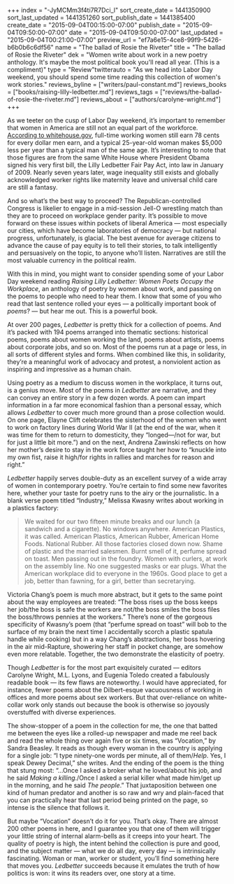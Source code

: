 +++
index = "-JyMCMm3f4ti7R7Dci_l"
sort_create_date = 1441350900
sort_last_updated = 1441351260
sort_publish_date = 1441385400
create_date = "2015-09-04T00:15:00-07:00"
publish_date = "2015-09-04T09:50:00-07:00"
date = "2015-09-04T09:50:00-07:00"
last_updated = "2015-09-04T00:21:00-07:00"
preview_url = "ef7a6e15-4ce8-99f9-5426-b6b0b6c6df56"
name = "The ballad of Rosie the Riveter"
title = "The ballad of Rosie the Riveter"
dek = "Women write about work in a new poetry anthology. It's maybe the most political book you'll read all year. (This is a compliment)"
type = "Review"twitterauto = "As we head into Labor Day weekend, you should spend some time reading this collection of women's work stories."
reviews_byline = ["writers/paul-constant.md"]
reviews_books = ["books/raising-lilly-ledbetter.md"]
reviews_tags = ["reviews/the-ballad-of-rosie-the-riveter.md"]
reviews_about = ["authors/carolyne-wright.md"]
+++

As we teeter on the cusp of Labor Day weekend, it’s important to remember that women in America are still not an equal part of the workforce. [According to whitehouse.gov](https://www.whitehouse.gov/equal-pay/career), full-time working women still earn 78 cents for every dollar men earn, and a typical 25-year-old woman makes $5,000 less per year than a typical man of the same age. It’s interesting to note that those figures are from the same White House where President Obama signed his very first bill, the Lilly Ledbetter Fair Pay Act, into law in January of 2009. Nearly seven years later, wage inequality still exists and globally acknowledged worker rights like maternity leave and universal child care are still a fantasy.

And so what’s the best way to proceed? The Republican-controlled Congress is likelier to engage in a mid-session Jell-O wrestling match than they are to proceed on workplace gender parity. It’s possible to move forward on these issues within pockets of liberal America — most especially our cities, which have become laboratories of democracy — but national progress, unfortunately, is glacial. The best avenue for average citizens to  advance the cause of pay equity is to tell their stories, to talk intelligently and persuasively on the topic, to anyone who’ll listen. Narratives are still the most valuable currency in the political realm.

With this in mind, you might want to consider spending some of your Labor Day weekend reading *Raising Lilly Ledbetter: Women Poets Occupy the Workplace*, an anthology of poetry by women about work, and passing on the poems to people who need to hear them. I know that some of you who read that last sentence rolled your eyes — a politically important book of *poems*? — but hear me out. This is a powerful book.

<div class="break"></div>

At over 200 pages, *Ledbetter* is pretty thick for a collection of poems. And it’s packed with 194 poems arranged into thematic sections: historical poems, poems about women working the land, poems about artists, poems about corporate jobs, and so on. Most of the poems run at a page or less, in all sorts of different styles and forms. When combined like this, in solidarity, they’re a meaningful work of advocacy and protest, a nonviolent action as inspiring and impressive as a human chain.

Using poetry as a medium to discuss women in the workplace, it turns out, is a genius move. Most of the poems in *Ledbetter* are narrative, and they can convey an entire story in a few dozen words. A poem can impart information in a far more economical fashion than a personal essay, which allows *Ledbetter* to cover much more ground than a prose collection would. On one page, Elayne Clift celebrates the sisterhood of the women who went to work on factory lines during World War II (at the end of the war, when it was time for them to return to domesticity, they “longed—/not for war, but for just a little bit more.”) and on the next, Andrena Zawinski reflects on how her mother’s desire to stay in the work force taught her how to “knuckle into my own fist, raise it high/for rights in rallies and marches for reason and right.”

<div class="break"></div>

*Ledbetter* happily serves double-duty as an excellent survey of a wide array of women in contemporary poetry. You’re certain to find some new favorites here, whether your taste for poetry runs to the airy or the journalistic. In a blank verse poem titled “Industry,” Melissa Kwasny writes about working in a plastics factory:

<blockquote>We waited for our two fifteen minute breaks and our lunch (a sandwich and a cigarette). No windows anywhere. American Plastics, it was called. American Plastics, American Rubber, American Home Foods. National Rubber. All those factories closed down now. Shame of plastic and the married salesmen. Burnt smell of it, perfume spread on toast. Men passing out in the foundry. Women with curlers, at work on the assembly line. No one suggested masks or ear plugs. What the American workplace did to everyone in the 1960s. Good place to get a job, better than fawning, for a girl, better than secretarying.</blockquote>

Victoria Chang’s poem is much more abstract, but it gets to the same point about the way employees are treated: “The boss rises up the boss keeps her job/the boss is safe the workers are not/the boss smiles the boss files the boss/throws pennies at the workers.” There’s none of the gorgeous specificity of Kwasny’s poem (that “perfume spread on toast” will bob to the surface of my brain the next time I accidentally scorch a plastic spatula handle while cooking) but in a way Chang’s abstractions, her boss hovering in the air mid-Rapture, showering her staff in pocket change, are somehow even more relatable. Together, the two demonstrate the elasticity of poetry.

Though *Ledbetter* is for the most part exquisitely curated — editors Carolyne Wright, M.L. Lyons, and Eugenia Toledo created a fabulously readable book — its few flaws are noteworthy. I would have appreciated, for instance, fewer poems about the Dilbert-esque vacuousness of working in offices and more poems about sex workers. But that over-reliance on white-collar work only stands out because the book is otherwise so joyously overstuffed with diverse experiences.

<div class="break"></div>

The show-stopper of a poem in the collection for me, the one that batted me between the eyes like a rolled-up newspaper and made me reel back and read the whole thing over again five or six times, was “Vocation,” by Sandra Beasley. It reads as though every woman in the country is applying for a single job: “I type ninety-one words per minute, all of them/*Help*. Yes, I speak Dewey Decimal,” she writes. And the ending of the poem is the thing that stung most: “…Once I asked a broker what he loved/about his job, and he said *Making a killing*./Once I asked a serial killer what made him/get up in the morning, and he said *The people*.” That juxtaposition between one kind of human predator and another is so raw and wry and plain-faced that you can practically hear that last period being printed on the page, so intense is the silence that follows it.

But maybe “Vocation” doesn’t do it for you. That’s okay. There are almost 200 other poems in here, and I guarantee you that one of them will trigger your little string of internal alarm-bells as it creeps into your heart. The quality of poetry is high, the intent behind the collection is pure and good, and the subject matter — what we do all day, every day — is intrinsically fascinating. Woman or man, worker or student, you’ll find something here that moves you. *Ledbetter* succeeds because it emulates the truth of how politics is won: it wins its readers over, one story at a time. 